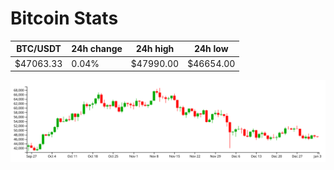 # Bitcoin Stats

BTC/USDT|24h change|24h high|24h low|
|---|---|---|---|
|$47063.33|0.04%|$47990.00|$46654.00|

<img src="./chart.svg">
